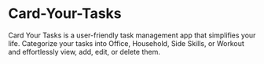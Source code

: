 # Card-Your-Tasks
Card Your Tasks is a user-friendly task management app that simplifies your life. Categorize your tasks into Office, Household, Side Skills, or Workout and effortlessly view, add, edit, or delete them.
